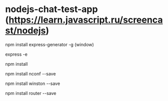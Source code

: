# nodejs-chat-test-app (https://learn.javascript.ru/screencast/nodejs)

npm install express-generator -g (window)

express -e

npm install


npm install nconf --save

npm install winston --save

npm install router --save

